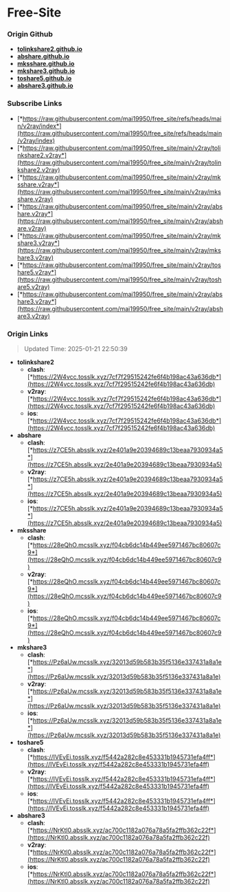 # Free-Site

### Origin Github

- [**tolinkshare2.github.io**](https://github.com/tolinkshare2/tolinkshare2.github.io)
- [**abshare.github.io**](https://github.com/abshare/abshare.github.io)
- [**mksshare.github.io**](https://github.com/mksshare/mksshare.github.io)
- [**mkshare3.github.io**](https://github.com/mkshare3/mkshare3.github.io)
- [**toshare5.github.io**](https://github.com/toshare5/toshare5.github.io)
- [**abshare3.github.io**](https://github.com/abshare3/abshare3.github.io)

### Subscribe Links

- [*https://raw.githubusercontent.com/mai19950/free_site/refs/heads/main/v2ray/index*](https://raw.githubusercontent.com/mai19950/free_site/refs/heads/main/v2ray/index)
- [*https://raw.githubusercontent.com/mai19950/free_site/main/v2ray/tolinkshare2.v2ray*](https://raw.githubusercontent.com/mai19950/free_site/main/v2ray/tolinkshare2.v2ray)
- [*https://raw.githubusercontent.com/mai19950/free_site/main/v2ray/mksshare.v2ray*](https://raw.githubusercontent.com/mai19950/free_site/main/v2ray/mksshare.v2ray)
- [*https://raw.githubusercontent.com/mai19950/free_site/main/v2ray/abshare.v2ray*](https://raw.githubusercontent.com/mai19950/free_site/main/v2ray/abshare.v2ray)
- [*https://raw.githubusercontent.com/mai19950/free_site/main/v2ray/mkshare3.v2ray*](https://raw.githubusercontent.com/mai19950/free_site/main/v2ray/mkshare3.v2ray)
- [*https://raw.githubusercontent.com/mai19950/free_site/main/v2ray/toshare5.v2ray*](https://raw.githubusercontent.com/mai19950/free_site/main/v2ray/toshare5.v2ray)
- [*https://raw.githubusercontent.com/mai19950/free_site/main/v2ray/abshare3.v2ray*](https://raw.githubusercontent.com/mai19950/free_site/main/v2ray/abshare3.v2ray)

### Origin Links

> Updated Time: 2025-01-21 22:50:39

- **tolinkshare2**
  - **clash**: [*https://2W4vcc.tosslk.xyz/7cf7f29515242fe6f4b198ac43a636db*](https://2W4vcc.tosslk.xyz/7cf7f29515242fe6f4b198ac43a636db)
  - **v2ray**: [*https://2W4vcc.tosslk.xyz/7cf7f29515242fe6f4b198ac43a636db*](https://2W4vcc.tosslk.xyz/7cf7f29515242fe6f4b198ac43a636db)
  - **ios**: [*https://2W4vcc.tosslk.xyz/7cf7f29515242fe6f4b198ac43a636db*](https://2W4vcc.tosslk.xyz/7cf7f29515242fe6f4b198ac43a636db)
- **abshare**
  - **clash**: [*https://z7CE5h.absslk.xyz/2e401a9e20394689c13beaa7930934a5*](https://z7CE5h.absslk.xyz/2e401a9e20394689c13beaa7930934a5)
  - **v2ray**: [*https://z7CE5h.absslk.xyz/2e401a9e20394689c13beaa7930934a5*](https://z7CE5h.absslk.xyz/2e401a9e20394689c13beaa7930934a5)
  - **ios**: [*https://z7CE5h.absslk.xyz/2e401a9e20394689c13beaa7930934a5*](https://z7CE5h.absslk.xyz/2e401a9e20394689c13beaa7930934a5)
- **mksshare**
  - **clash**: [*https://28eQhO.mcsslk.xyz/f04cb6dc14b449ee5971467bc80607c9*](https://28eQhO.mcsslk.xyz/f04cb6dc14b449ee5971467bc80607c9)
  - **v2ray**: [*https://28eQhO.mcsslk.xyz/f04cb6dc14b449ee5971467bc80607c9*](https://28eQhO.mcsslk.xyz/f04cb6dc14b449ee5971467bc80607c9)
  - **ios**: [*https://28eQhO.mcsslk.xyz/f04cb6dc14b449ee5971467bc80607c9*](https://28eQhO.mcsslk.xyz/f04cb6dc14b449ee5971467bc80607c9)
- **mkshare3**
  - **clash**: [*https://Pz6aUw.mcsslk.xyz/32013d59b583b35f5136e337431a8a1e*](https://Pz6aUw.mcsslk.xyz/32013d59b583b35f5136e337431a8a1e)
  - **v2ray**: [*https://Pz6aUw.mcsslk.xyz/32013d59b583b35f5136e337431a8a1e*](https://Pz6aUw.mcsslk.xyz/32013d59b583b35f5136e337431a8a1e)
  - **ios**: [*https://Pz6aUw.mcsslk.xyz/32013d59b583b35f5136e337431a8a1e*](https://Pz6aUw.mcsslk.xyz/32013d59b583b35f5136e337431a8a1e)
- **toshare5**
  - **clash**: [*https://IVEvEi.tosslk.xyz/f5442a282c8e453331b1945731efa4ff*](https://IVEvEi.tosslk.xyz/f5442a282c8e453331b1945731efa4ff)
  - **v2ray**: [*https://IVEvEi.tosslk.xyz/f5442a282c8e453331b1945731efa4ff*](https://IVEvEi.tosslk.xyz/f5442a282c8e453331b1945731efa4ff)
  - **ios**: [*https://IVEvEi.tosslk.xyz/f5442a282c8e453331b1945731efa4ff*](https://IVEvEi.tosslk.xyz/f5442a282c8e453331b1945731efa4ff)
- **abshare3**
  - **clash**: [*https://NrKtl0.absslk.xyz/ac700c1182a076a78a5fa2ffb362c22f*](https://NrKtl0.absslk.xyz/ac700c1182a076a78a5fa2ffb362c22f)
  - **v2ray**: [*https://NrKtl0.absslk.xyz/ac700c1182a076a78a5fa2ffb362c22f*](https://NrKtl0.absslk.xyz/ac700c1182a076a78a5fa2ffb362c22f)
  - **ios**: [*https://NrKtl0.absslk.xyz/ac700c1182a076a78a5fa2ffb362c22f*](https://NrKtl0.absslk.xyz/ac700c1182a076a78a5fa2ffb362c22f)
